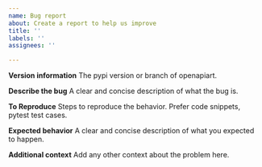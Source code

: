 ```yaml
---
name: Bug report
about: Create a report to help us improve
title: ''
labels: ''
assignees: ''

---
```


**Version information**
The pypi version or branch of openapiart.

**Describe the bug**
A clear and concise description of what the bug is.

**To Reproduce**
Steps to reproduce the behavior. Prefer code snippets, pytest test cases.

**Expected behavior**
A clear and concise description of what you expected to happen.

**Additional context**
Add any other context about the problem here.
